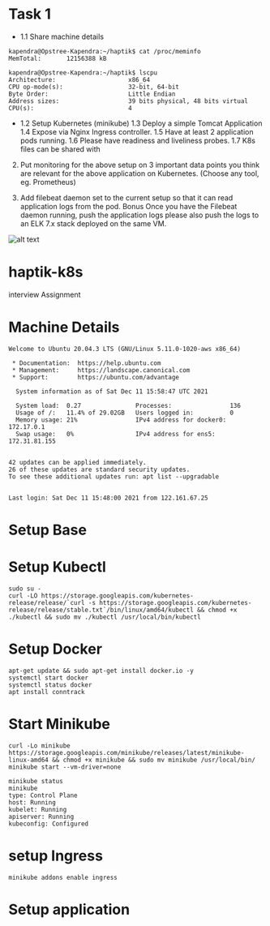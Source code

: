 # Task 1 
- 1.1 Share machine details 
```
kapendra@Opstree-Kapendra:~/haptik$ cat /proc/meminfo
MemTotal:       12156388 kB

kapendra@Opstree-Kapendra:~/haptik$ lscpu
Architecture:                    x86_64
CPU op-mode(s):                  32-bit, 64-bit
Byte Order:                      Little Endian
Address sizes:                   39 bits physical, 48 bits virtual
CPU(s):                          4
```

- 1.2 Setup Kubernetes (minikube)
1.3 Deploy a simple Tomcat Application 
1.4 Expose via Nginx Ingress controller.
1.5 Have at least 2 application pods running. 
1.6 Please have readiness and liveliness probes.
1.7 K8s files can be shared with

2. Put monitoring for the above setup on 3 important data points you think are relevant for
the above application on Kubernetes. (Choose any tool, eg. Prometheus)

3. Add filebeat daemon set to the current setup so that it can read application logs from the
pod.
Bonus
Once you have the Filebeat daemon running, push the application logs please also push
the logs to an ELK 7.x stack deployed on the same VM.

![alt text](https://github.com/[username]/[reponame]/blob/[branch]/image.jpg?raw=true)


# haptik-k8s
interview Assignment

# Machine Details

```
Welcome to Ubuntu 20.04.3 LTS (GNU/Linux 5.11.0-1020-aws x86_64)

 * Documentation:  https://help.ubuntu.com
 * Management:     https://landscape.canonical.com
 * Support:        https://ubuntu.com/advantage

  System information as of Sat Dec 11 15:58:47 UTC 2021

  System load:  0.27               Processes:                136
  Usage of /:   11.4% of 29.02GB   Users logged in:          0
  Memory usage: 21%                IPv4 address for docker0: 172.17.0.1
  Swap usage:   0%                 IPv4 address for ens5:    172.31.81.155


42 updates can be applied immediately.
26 of these updates are standard security updates.
To see these additional updates run: apt list --upgradable


Last login: Sat Dec 11 15:48:00 2021 from 122.161.67.25
```

# Setup Base


 # Setup Kubectl
```
sudo su -
curl -LO https://storage.googleapis.com/kubernetes-release/release/`curl -s https://storage.googleapis.com/kubernetes-release/release/stable.txt`/bin/linux/amd64/kubectl && chmod +x ./kubectl && sudo mv ./kubectl /usr/local/bin/kubectl
```

# Setup Docker

```
apt-get update && sudo apt-get install docker.io -y 
systemctl start docker 
systemctl status docker
apt install conntrack
```

# Start Minikube

```
curl -Lo minikube https://storage.googleapis.com/minikube/releases/latest/minikube-linux-amd64 && chmod +x minikube && sudo mv minikube /usr/local/bin/
minikube start --vm-driver=none
```

```
minikube status
minikube
type: Control Plane
host: Running
kubelet: Running
apiserver: Running
kubeconfig: Configured

```


# setup Ingress
```
minikube addons enable ingress
```


# Setup application 


